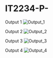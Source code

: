 # IT2234-P-
Output 1
![Output_1](https://github.com/user-attachments/assets/4147431a-d7f1-4d2c-b1fb-564b9e3bda0d)


Output 2
![Output_2](https://github.com/user-attachments/assets/8feaa624-f086-42d1-b62b-39742886d2db)


Output 3
![Output_3](https://github.com/user-attachments/assets/0687ccab-945b-4d5c-b941-66c9d4bc28bb)


Output 4
![Output_4](https://github.com/user-attachments/assets/eeed1133-9e91-4c50-bf21-b86a97b14e0a)



